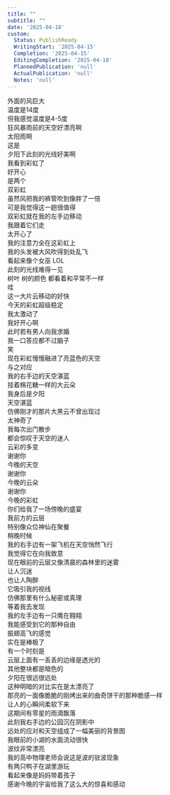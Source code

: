 ```yaml
---    
title: ""    
subtitle: ""    
date: '2025-04-18'    
custom:    
  Status: PublishReady    
  WritingStart: '2025-04-15'    
  Completion: '2025-04-15'    
  EditingCompletion: '2025-04-18'    
  PlannedPublication: 'null'    
  ActualPublication: 'null'    
  Notes: 'null'    
---        
```

外面的风巨大      
温度是14度      
但我感觉温度是4-5度        
狂风暴雨前的天空好漂亮啊      
太阳雨啊      
这是        
夕阳下此刻的光线好美啊      
我看到彩虹了      
好开心      
是两个      
双彩虹        
虽然风把我的裤管吹到像胖了一倍      
可是我觉得这一趟很值得        
双彩虹就在我的左手边移动      
我跟着它们走      
太开心了      
我的注意力全在这彩虹上        
我的头发被大风吹得到处乱飞      
看起来像个女巫 LOL        
此刻的光线难得一见      
树叶 树的颜色 都看着和平常不一样        
哇      
这一大片云移动的好快      
今天的彩虹超级稳定        
我太激动了      
我好开心啊        
此时若有男人向我求婚      
我一口答应都不过脑子      
笑        
现在彩虹慢慢融进了亮蓝色的天空        
与之对应      
我的右手边的天空湛蓝      
挂着棉花糖一样的大云朵        
我身后是夕阳      
天空湛蓝      
仿佛刚才的那片大黑云不曾出现过      
太神奇了        
我每次出门散步      
都会惊叹于天空的迷人      
云彩的多变        
谢谢你      
今晚的天空        
谢谢你      
今晚的云朵        
谢谢你      
今晚的彩虹        
你们给我了一场傍晚的盛宴        
我前方的云层      
特别像众位神仙在聚餐        
稍晚时候      
我的右手边有一架飞机在天空悄然飞行        
我觉得它在向我致意        
现在眼前的云层又像清晨的森林里的迷雾      
让人沉迷      
也让人陶醉        
它吸引我的视线      
仿佛那里有什么秘密或真理      
等着我去发现        
我的左手边有一只鹰在翱翔      
我能感受到它的那种自由      
振翅高飞的感觉      
实在是棒极了        
有一个时刻是      
云层上面有一丢丢的边缘是透光的      
其他整块都是暗色的      
夕阳在很远很远处      
这种明暗的对比实在是太漂亮了      
那亮的一面像脆脆的刚烤出来的曲奇饼干的那种脆感一样      
让人的心瞬间柔软下来        
这期间有零星的雨滴飘落      
此刻我右手边的公园沉在阴影中      
远处的应对和天空组成了一幅美丽的背景图      
我眼前的小湖的水面流动很快      
波纹非常漂亮        
我的高中物理老师会说这是波的驻波现象        
有两只鸭子在湖里游玩      
看起来像是妈妈带着孩子        
感谢今晚的宇宙给我了这么大的惊喜和感动        
    